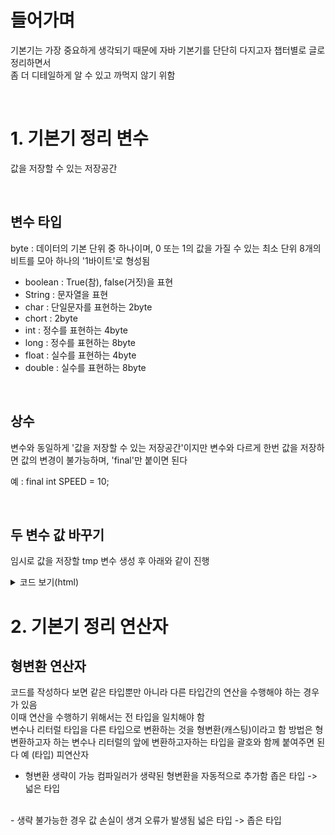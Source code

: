 
# 들어가며
기본기는 가장 중요하게 생각되기 때문에 자바 기본기를 단단히 다지고자 챕터별로 글로 정리하면서
<br>
좀 더 디테일하게 알 수 있고 까먹지 않기 위함

<br>

# 1. 기본기 정리 변수
값을 저장할 수 있는 저장공간

<br>

## 변수 타입
byte : 데이터의 기본 단위 중 하나이며, 0 또는 1의 값을 가질 수 있는 최소 단위 8개의 비트를 모아 하나의 '1바이트'로 형성됨
- boolean : True(참), false(거짓)을 표현
- String : 문자열을 표현
- char : 단일문자를 표현하는 2byte
- chort : 2byte
- int : 정수를 표현하는 4byte
- long : 정수를 표현하는 8byte
- float : 실수를 표현하는 4byte
- double : 실수를 표현하는 8byte

<br>

## 상수
변수와 동일하게 '값을 저장할 수 있는 저장공간'이지만 변수와 다르게 한번 값을 저장하면 값의 변경이 불가능하며,
'final'만 붙이면 된다

예 : final int SPEED = 10;

<br>

## 두 변수 값 바꾸기
임시로 값을 저장할 tmp 변수 생성 후 아래와 같이 진행
<br>

<details>
    <summary>코드 보기(html)</summary>

```java
int x = 10;
int y = 5;
int tmp;

tmp = x;
x = y;
y = tmp;
```

</details>

# 2. 기본기 정리 연산자

## 형변환 연산자
코드를 작성하다 보면 같은 타입뿐만 아니라 다른 타입간의 연산을 수행해야 하는 경우가 있음
<br>
이때 연산을 수행하기 위해서는 전 타입을 일치해야 함
<br>
변수나 리터럴 타입을 다른 타입으로 변환하는 것을 형변환(캐스팅)이라고 함
방법은 형변환하고자 하는 변수나 리터럴의 앞에 변환하고자하는 타입을 괄호와 함께 붙여주면 된다
예 (타입) 피연산자
<br>
- 형변환 생략이 가능
컴파일러가 생략된 형변환을 자동적으로 추가함
좁은 타입 -> 넓은 타입
<br>
- 생략 불가능한 경우
값 손실이 생겨 오류가 발생됨
넓은 타입 -> 좁은 타입
